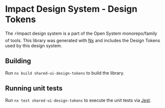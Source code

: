 <!-- START header -->

<!-- END header -->

# Impact Design System - Design Tokens

The ⚡Impact design system is a part of the Open System monorepo/family of tools. This library was generated with [Nx](https://nx.dev) and includes the Design Tokens used by this design system.

<!-- START doctoc -->
<!-- END doctoc -->

## Building

Run `nx build shared-ui-design-tokens` to build the library.

## Running unit tests

Run `nx test shared-ui-design-tokens` to execute the unit tests via [Jest](https://jestjs.io).

<!-- START footer -->

<!-- END footer -->
